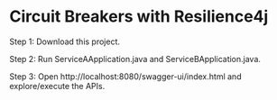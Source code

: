# Circuit Breakers with Resilience4j

Step 1: Download this project.

Step 2: Run ServiceAApplication.java and ServiceBApplication.java.

Step 3: Open http://localhost:8080/swagger-ui/index.html and explore/execute the APIs.
